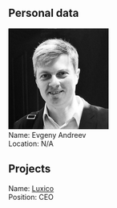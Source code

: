 ## Personal data
![andreev photo](photo/evgeny_andreev.jpg)  
Name: Evgeny Andreev  
Location: N/A
## Projects 
Name: [Luxico](../projects/luxico.md)  
Position: CEO
